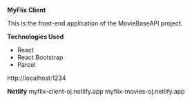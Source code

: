 **MyFlix Client**

This is the front-end application of the MovieBaseAPI project.


**Technologies Used**
- React
- React Bootstrap
- Parcel



http://localhost:1234


**Netlify**
myflix-client-oj.netlify.app
myflix-movies-oj.netlify.app